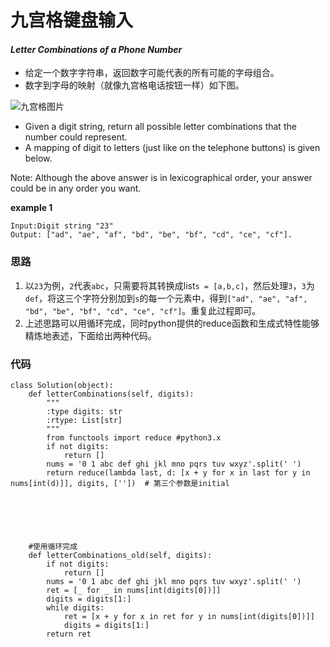 # 九宫格键盘输入
#### *Letter Combinations of a Phone Number*

* 给定一个数字字符串，返回数字可能代表的所有可能的字母组合。
* 数字到字母的映射（就像九宫格电话按钮一样）如下图。

![九宫格图片](https://github.com/SherlockUnknowEn/leetcode/blob/master/10-19/17.%20Letter%20Combinations%20of%20a%20Phone%20Number(Medium)/img/Telephone.svg.png)

* Given a digit string, return all possible letter combinations that the number could represent.
* A mapping of digit to letters (just like on the telephone buttons) is given below.

Note:
Although the above answer is in lexicographical order, your answer could be in any order you want.

**example 1**
```
Input:Digit string "23"
Output: ["ad", "ae", "af", "bd", "be", "bf", "cd", "ce", "cf"].
```

### 思路
1. 以`23`为例，`2`代表`abc`，只需要将其转换成list`s = [a,b,c]`，然后处理`3`，`3`为`def`，将这三个字符分别加到`s`的每一个元素中，得到`["ad", "ae", "af", "bd", "be", "bf", "cd", "ce", "cf"]`。重复此过程即可。
2. 上述思路可以用循环完成，同时python提供的reduce函数和生成式特性能够精炼地表述，下面给出两种代码。

### 代码
```
class Solution(object):
    def letterCombinations(self, digits):
        """
        :type digits: str
        :rtype: List[str]
        """
        from functools import reduce #python3.x
        if not digits:
            return []
        nums = '0 1 abc def ghi jkl mno pqrs tuv wxyz'.split(' ')
        return reduce(lambda last, d: [x + y for x in last for y in nums[int(d)]], digits, [''])  # 第三个参数是initial



    


	#使用循环完成
	def letterCombinations_old(self, digits):
        if not digits:
            return []
        nums = '0 1 abc def ghi jkl mno pqrs tuv wxyz'.split(' ')
        ret = [_ for _ in nums[int(digits[0])]]
        digits = digits[1:]
        while digits:
            ret = [x + y for x in ret for y in nums[int(digits[0])]]
            digits = digits[1:]
        return ret
```